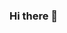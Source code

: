 ### Hi there 👋

<!--
**PrakashMaharjan/prakashmaharjan** is a ✨ _special_ ✨ repository because its `README.md` (this file) appears on your GitHub profile.

Here are some ideas to get you started:

- 🔭 I’m currently working on ... App Development
- 🌱 I’m currently learning ... SwiftUI, Flutter, Kotlin
- 👯 I’m looking to collaborate on ... Freelancing Projects
- 🤔 I’m looking for ... freelancing iOS app development projects / work from home
- 💬 Ask me about ... Mobile app development
- 📫 How to reach me: ... prakashmaharjan20@gmail.com
- 😄 Pronouns: ... He
- ⚡ Fun fact: ... I am a music addit. I code with music on. :)
-->
